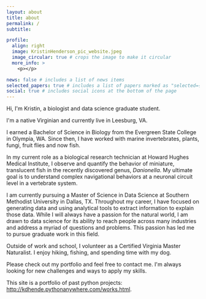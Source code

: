 ```yaml
---
layout: about
title: about
permalink: /
subtitle:

profile:
  align: right
  image: KristinHenderson_pic_website.jpeg
  image_circular: true # crops the image to make it circular
  more_info: >
    <p></p>

news: false # includes a list of news items
selected_papers: true # includes a list of papers marked as "selected={true}"
social: true # includes social icons at the bottom of the page
---
```


Hi, I'm Kristin, a biologist and data science graduate student.

I'm a native Virginian and currently live in Leesburg, VA.

I earned a Bachelor of Science in Biology from the Evergreen State College in Olympia, WA. Since then, I have worked with marine invertebrates, plants, fungi, fruit flies and now fish.

In my current role as a biological research technician at Howard Hughes Medical Institute, I observe and quantify the behavior of miniature, translucent fish in the recently discovered genus, *Danionella*. My ultimate goal is to understand complex navigational behaviors at a neuronal circuit level in a vertebrate system.

I am currently pursuing a Master of Science in Data Science at Southern Methodist University in Dallas, TX. Throughout my career, I have focused on generating data and using analytical tools to extract information to explain those data. While I will always have a passion for the natural world, I am drawn to data science for its ability to reach people across many industries and address a myriad of questions and problems. This passion has led me to pursue graduate work in this field.

Outside of work and school, I volunteer as a Certified Virginia Master Naturalist. I enjoy hiking, fishing, and spending time with my dog.

Please check out my portfolio and feel free to contact me. I'm always looking for new challenges and ways to apply my skills.

This site is a portfolio of past python projects: http://kdhende.pythonanywhere.com/works.html.

